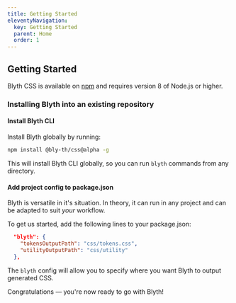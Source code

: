 ```yaml
---
title: Getting Started
eleventyNavigation:
  key: Getting Started
  parent: Home
  order: 1
---
```


## Getting Started

Blyth CSS is available on [npm](https://www.npmjs.com/package/blyth-css) and requires version 8 of Node.js or higher.

### Installing Blyth into an existing repository

#### Install Blyth CLI

Install Blyth globally by running:

```bash
npm install @bly-th/css@alpha -g
```

This will install Blyth CLI globally, so you can run `blyth` commands from any directory.

#### Add project config to package.json

Blyth is versatile in it's situation. In theory, it can run in any project and can be adapted to suit _your_ workflow.

To get us started, add the following lines to your package.json:

```json
  "blyth": {
    "tokensOutputPath": "css/tokens.css",
    "utilityOutputPath": "css/utility"
  },
```

The `blyth` config will allow you to specify where you want Blyth to output generated CSS.

Congratulations — you're now ready to go with Blyth!
